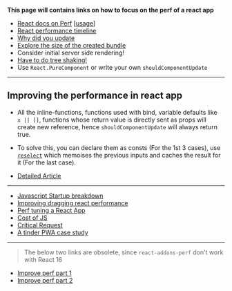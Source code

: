 **This page will contains links on how to focus on the perf of a react app**

* [React docs on Perf](https://facebook.github.io/react/docs/perf.html)  [[usage](https://engineering.musefind.com/how-to-benchmark-react-components-the-quick-and-dirty-guide-f595baf1014c)]
* [React performance timeline](https://facebook.github.io/react/blog/2016/11/16/react-v15.4.0.html#profiling-components-with-chrome-timeline)
* [Why did you update](https://github.com/garbles/why-did-you-update)
* [Explore the size of the created bundle](https://www.npmjs.com/package/source-map-explorer)
* Consider initial server side rendering!
* [Have to do tree shaking!](https://webpack.js.org/guides/tree-shaking/)
* Use `React.PureComponent` or write your own `shouldComponentUpdate`

---

## Improving the performance in react app

* All the inline-functions, functions used with bind, variable defaults like ` x || []`, functions whose return value is directly sent as props will create new reference, hence `shouldComponentUpdate` will always return true.
* To solve this, you can declare them as consts (For the 1st 3 cases), use [`reselect`](https://github.com/reactjs/reselect) which memoises the previous inputs and caches the result for it (For the last case).

* [Detailed Article](https://medium.com/@esamatti/react-js-pure-render-performance-anti-pattern-fb88c101332f)

---

* [Javascript Startup breakdown](https://developers.google.com/web/fundamentals/performance/optimizing-content-efficiency/javascript-startup-optimization/)
* [Improving dragging react performance](https://medium.com/@alexandereardon/dragging-react-performance-forward-688b30d40a33)
* [Perf tuning a React App](https://codeburst.io/performance-tuning-a-react-application-f480f46dc1a2)
* [Cost of JS](https://medium.com/dev-channel/the-cost-of-javascript-84009f51e99e)
* [Critical Request](https://css-tricks.com/the-critical-request/)
* [A tinder PWA case study](https://medium.com/@addyosmani/a-tinder-progressive-web-app-performance-case-study-78919d98ece0)

---

> The below two links are obsolete, since `react-addons-perf` don't work with React 16

* [Improve perf part 1](http://benchling.engineering/performance-engineering-with-react/)
* [Improve perf part 2](http://benchling.engineering/deep-dive-react-perf-debugging/)
